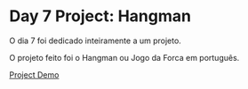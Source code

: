 # Day 7 Project: Hangman

O dia 7 foi dedicado inteiramente a um projeto.

O projeto feito foi o Hangman ou Jogo da Forca em português.

[Project Demo](https://appbrewery.github.io/python-day7-demo/)
